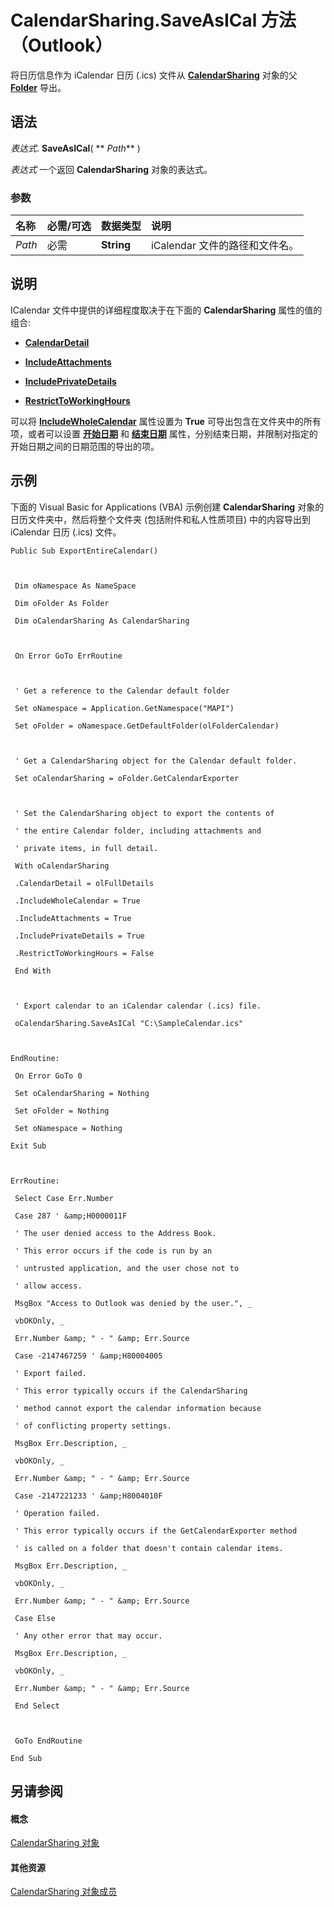 
# CalendarSharing.SaveAsICal 方法 （Outlook）

将日历信息作为 iCalendar 日历 (.ics) 文件从  **[CalendarSharing](37a8a15e-51c2-b1a0-7db6-cf2a1f4e8405.md)** 对象的父 **[Folder](3cf6cda8-6d70-666e-2643-9d9c5b9cacfc.md)** 导出。


## 语法

 _表达式_. **SaveAsICal**( ** _Path_** )

 _表达式_ 一个返回 **CalendarSharing** 对象的表达式。


### 参数



|**名称**|**必需/可选**|**数据类型**|**说明**|
|:-----|:-----|:-----|:-----|
| _Path_|必需|**String**|iCalendar 文件的路径和文件名。|

## 说明

ICalendar 文件中提供的详细程度取决于在下面的 **CalendarSharing** 属性的值的组合:


-  **[CalendarDetail](f3f0ba8d-23db-505f-58c4-6e3a33a468e7.md)**
    
-  **[IncludeAttachments](504bba9e-009f-986f-070e-ff73ce82ea03.md)**
    
-  **[IncludePrivateDetails](a7c52e33-fe2a-b89a-9102-da2baf937e37.md)**
    
-  **[RestrictToWorkingHours](2d655c66-fd3e-0b82-41b2-798d408f6531.md)**
    
可以将 **[IncludeWholeCalendar](6cb75f0e-afb9-48fc-5b96-9f64a3b2ed6f.md)** 属性设置为 **True** 可导出包含在文件夹中的所有项，或者可以设置 **[开始日期](218654d9-ab4c-9f3b-cb47-3c006eed710d.md)** 和 **[结束日期](89358c71-7805-7acc-5afb-2ba7b592f9f2.md)** 属性，分别结束日期，并限制对指定的开始日期之间的日期范围的导出的项。


## 示例

下面的 Visual Basic for Applications (VBA) 示例创建 **CalendarSharing** 对象的日历文件夹中，然后将整个文件夹 (包括附件和私人性质项目) 中的内容导出到 iCalendar 日历 (.ics) 文件。


```
Public Sub ExportEntireCalendar() 
 
 
 
 Dim oNamespace As NameSpace 
 
 Dim oFolder As Folder 
 
 Dim oCalendarSharing As CalendarSharing 
 
 
 
 On Error GoTo ErrRoutine 
 
 
 
 ' Get a reference to the Calendar default folder 
 
 Set oNamespace = Application.GetNamespace("MAPI") 
 
 Set oFolder = oNamespace.GetDefaultFolder(olFolderCalendar) 
 
 
 
 ' Get a CalendarSharing object for the Calendar default folder. 
 
 Set oCalendarSharing = oFolder.GetCalendarExporter 
 
 
 
 ' Set the CalendarSharing object to export the contents of 
 
 ' the entire Calendar folder, including attachments and 
 
 ' private items, in full detail. 
 
 With oCalendarSharing 
 
 .CalendarDetail = olFullDetails 
 
 .IncludeWholeCalendar = True 
 
 .IncludeAttachments = True 
 
 .IncludePrivateDetails = True 
 
 .RestrictToWorkingHours = False 
 
 End With 
 
 
 
 ' Export calendar to an iCalendar calendar (.ics) file. 
 
 oCalendarSharing.SaveAsICal "C:\SampleCalendar.ics" 
 
 
 
EndRoutine: 
 
 On Error GoTo 0 
 
 Set oCalendarSharing = Nothing 
 
 Set oFolder = Nothing 
 
 Set oNamespace = Nothing 
 
Exit Sub 
 
 
 
ErrRoutine: 
 
 Select Case Err.Number 
 
 Case 287 ' &amp;H0000011F 
 
 ' The user denied access to the Address Book. 
 
 ' This error occurs if the code is run by an 
 
 ' untrusted application, and the user chose not to 
 
 ' allow access. 
 
 MsgBox "Access to Outlook was denied by the user.", _ 
 
 vbOKOnly, _ 
 
 Err.Number &amp; " - " &amp; Err.Source 
 
 Case -2147467259 ' &amp;H80004005 
 
 ' Export failed. 
 
 ' This error typically occurs if the CalendarSharing 
 
 ' method cannot export the calendar information because 
 
 ' of conflicting property settings. 
 
 MsgBox Err.Description, _ 
 
 vbOKOnly, _ 
 
 Err.Number &amp; " - " &amp; Err.Source 
 
 Case -2147221233 ' &amp;H8004010F 
 
 ' Operation failed. 
 
 ' This error typically occurs if the GetCalendarExporter method 
 
 ' is called on a folder that doesn't contain calendar items. 
 
 MsgBox Err.Description, _ 
 
 vbOKOnly, _ 
 
 Err.Number &amp; " - " &amp; Err.Source 
 
 Case Else 
 
 ' Any other error that may occur. 
 
 MsgBox Err.Description, _ 
 
 vbOKOnly, _ 
 
 Err.Number &amp; " - " &amp; Err.Source 
 
 End Select 
 
 
 
 GoTo EndRoutine 
 
End Sub
```


## 另请参阅


#### 概念


[CalendarSharing 对象](37a8a15e-51c2-b1a0-7db6-cf2a1f4e8405.md)
#### 其他资源


[CalendarSharing 对象成员](1b2b6233-9816-e3f2-5924-694ce30cc8ef.md)